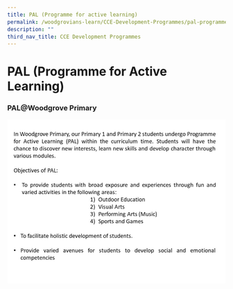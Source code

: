 ```yaml
---
title: PAL (Programme for active learning)
permalink: /woodgrovians-learn/CCE-Development-Programmes/pal-programme-for-active-learning
description: ""
third_nav_title: CCE Development Programmes
---
```

# **PAL (Programme for Active Learning)**

### PAL@Woodgrove Primary

![](/images/Slide1.jpg)